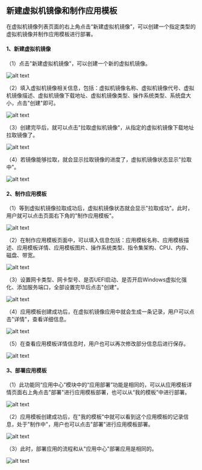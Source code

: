 ## 新建虚拟机镜像和制作应用模板
在虚拟机镜像列表页面的右上角点击“新建虚拟机镜像”，可以创建一个指定类型的虚拟机镜像并制作应用模板进行部署。

#### 1、新建虚拟机镜像
（1）点击"新建虚拟机镜像"，可以创建一个新的虚拟机镜像。

![alt text](./myimage16.png)

（2）填入虚拟机镜像相关信息，包括：虚拟机镜像名称、虚拟机镜像代号、虚拟机镜像描述、虚拟机镜像下载地址、虚拟机镜像类型、操作系统类型、系统盘大小，点击"创建"即可。

![alt text](./myimage17.png)

（3）创建完毕后，就可以点击"拉取虚拟机镜像"，从指定的虚拟机镜像下载地址拉取镜像了。

![alt text](./myimage18.png)

（4）若镜像能够拉取，就会显示拉取镜像的进度了，虚拟机镜像状态显示"拉取中"。

![alt text](./myimage19.png)

#### 2、制作应用模板
（1）等到虚拟机镜像拉取成功后，虚拟机镜像状态就会显示"拉取成功"。此时，用户就可以点击页面右下角的"制作应用模板"。

![alt text](./myimage20.png)

（2）在制作应用模板页面中，可以填入信息包括：应用模板名称、应用模板描述、应用模板详情、应用模板图片、操作系统类型、指令集架构、CPU、内存、磁盘、带宽。

![alt text](./myimage21.png)

（3）设置网卡类型、网卡型号、是否UEFI启动、是否开启Windows虚拟化强化、添加服务端口，全部设置完毕后点击"创建"。

![alt text](./myimage22.png)

（4）应用模板创建成功后，在虚拟机镜像应用中就会生成一条记录，用户可以点击"详情"，查看详细信息。

![alt text](./myimage23.png)

（5）在查看应用模板详情信息时，用户也可以再次修改部分信息后进行保存。

![alt text](./myimage24.png)

#### 3、部署应用模板
（1）此功能同“应用中心”模块中的“应用部署”功能是相同的，可以从应用模板详情页面右上角点击"部署"进行应用模板部署，也可以从“我的模板”中进行部署。

![alt text](./myimage25.png)

（2）应用模板创建成功后，在"我的模板"中就可以看到这个应用模板的记录信息，处于"制作中"，用户也可以点击"部署"进行应用模板部署。

![alt text](./myimage26.png)

（3）此时，部署应用的流程和从"应用中心"部署应用是相同的。

![alt text](./myimage27.png)